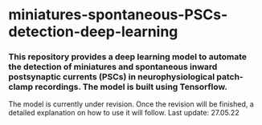 # miniatures-spontaneous-PSCs-detection-deep-learning
### This repository provides a deep learning model to automate the detection of miniatures and spontaneous inward postsynaptic currents (PSCs) in neurophysiological patch-clamp recordings. The model is built using Tensorflow.

The model is currently under revision. Once the revision will be finished, a detailed explanation on how to use it will follow. 
Last update: 27.05.22
